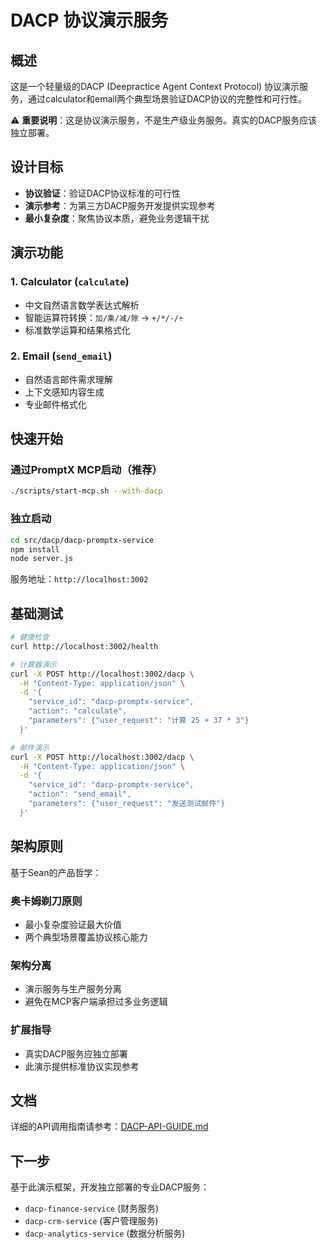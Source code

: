 # DACP 协议演示服务

## 概述

这是一个轻量级的DACP (Deepractice Agent Context Protocol) 协议演示服务，通过calculator和email两个典型场景验证DACP协议的完整性和可行性。

⚠️ **重要说明**：这是协议演示服务，不是生产级业务服务。真实的DACP服务应该独立部署。

## 设计目标

- **协议验证**：验证DACP协议标准的可行性
- **演示参考**：为第三方DACP服务开发提供实现参考  
- **最小复杂度**：聚焦协议本质，避免业务逻辑干扰

## 演示功能

### 1. Calculator (`calculate`)
- 中文自然语言数学表达式解析
- 智能运算符转换：`加/乘/减/除` → `+/*/-/÷`
- 标准数学运算和结果格式化

### 2. Email (`send_email`) 
- 自然语言邮件需求理解
- 上下文感知内容生成
- 专业邮件格式化

## 快速开始

### 通过PromptX MCP启动（推荐）
```bash
./scripts/start-mcp.sh --with-dacp
```

### 独立启动
```bash
cd src/dacp/dacp-promptx-service
npm install
node server.js
```

服务地址：`http://localhost:3002`

## 基础测试

```bash
# 健康检查
curl http://localhost:3002/health

# 计算器演示
curl -X POST http://localhost:3002/dacp \
  -H "Content-Type: application/json" \
  -d '{
    "service_id": "dacp-promptx-service",
    "action": "calculate",
    "parameters": {"user_request": "计算 25 + 37 * 3"}
  }'

# 邮件演示
curl -X POST http://localhost:3002/dacp \
  -H "Content-Type: application/json" \
  -d '{
    "service_id": "dacp-promptx-service", 
    "action": "send_email",
    "parameters": {"user_request": "发送测试邮件"}
  }'
```

## 架构原则

基于Sean的产品哲学：

### 奥卡姆剃刀原则
- 最小复杂度验证最大价值
- 两个典型场景覆盖协议核心能力

### 架构分离
- 演示服务与生产服务分离
- 避免在MCP客户端承担过多业务逻辑

### 扩展指导
- 真实DACP服务应独立部署
- 此演示提供标准协议实现参考

## 文档

详细的API调用指南请参考：[DACP-API-GUIDE.md](./DACP-API-GUIDE.md)

## 下一步

基于此演示框架，开发独立部署的专业DACP服务：
- `dacp-finance-service` (财务服务)
- `dacp-crm-service` (客户管理服务)
- `dacp-analytics-service` (数据分析服务)